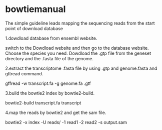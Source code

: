 # bowtiemanual
The simple guideline leads mapping the sequencing reads from the start point of download database



1.dowdload database from ensembl website.

  switch to the Dowdload website and then go to the database website. Choose the species you need. Dowdload the .gtp file from the geneset directory and the .fasta file of the genome.
  
2.extract the transcriptome .fasta file by using .gtp and genome.fasta and gttread command.

  gffread -w transcript.fa -g genome.fa .gtf
  
3.build the bowtie2 index by bowtie2-build.

  bowtie2-build transcript.fa transcript
  
4.map the reads by bowtie2 and get the sam file.

  bowtie2 -x index -U reads/ -1 read1 -2 read2 -s output.sam
